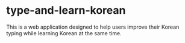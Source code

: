 # type-and-learn-korean
This is a web application designed to help users improve their Korean typing while learning Korean at the same time.

